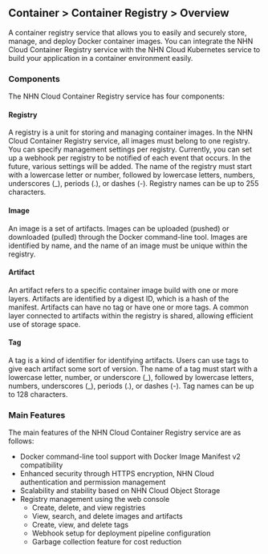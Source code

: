 ## Container > Container Registry > Overview

A container registry service that allows you to easily and securely store, manage, and deploy Docker container images. You can integrate the NHN Cloud Container Registry service with the NHN Cloud Kubernetes service to build your application in a container environment easily.



### Components

The NHN Cloud Container Registry service has four components:

#### Registry

A registry is a unit for storing and managing container images. In the NHN Cloud Container Registry service, all images must belong to one registry. You can specify management settings per registry. Currently, you can set up a webhook per registry to be notified of each event that occurs. In the future, various settings will be added. The name of the registry must start with a lowercase letter or number, followed by lowercase letters, numbers, underscores (\_), periods (.), or dashes (-). Registry names can be up to 255 characters.

#### Image

An image is a set of artifacts. Images can be uploaded (pushed) or downloaded (pulled) through the Docker command-line tool. Images are identified by name, and the name of an image must be unique within the registry.

#### Artifact

An artifact refers to a specific container image build with one or more layers. Artifacts are identified by a digest ID, which is a hash of the manifest. Artifacts can have no tag or have one or more tags. A common layer connected to artifacts within the registry is shared, allowing efficient use of storage space.

#### Tag

A tag is a kind of identifier for identifying artifacts. Users can use tags to give each artifact some sort of version. The name of a tag must start with a lowercase letter, number, or underscore (\_), followed by lowercase letters, numbers, underscores (\_), periods (.), or dashes (-). Tag names can be up to 128 characters.



### Main Features

The main features of the NHN Cloud Container Registry service are as follows:

* Docker command-line tool support with Docker Image Manifest v2 compatibility
* Enhanced security through HTTPS encryption, NHN Cloud authentication and permission management
* Scalability and stability based on NHN Cloud Object Storage
* Registry management using the web console
  * Create, delete, and view registries
  * View, search, and delete images and artifacts
  * Create, view, and delete tags
  * Webhook setup for deployment pipeline configuration
  * Garbage collection feature for cost reduction
